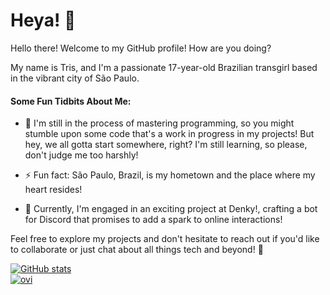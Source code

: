 <div>
    <h1>Heya! <span>👋</span></h1>
    <p>Hello there! Welcome to my GitHub profile! How are you doing?</p>
    <p>My name is Tris, and I'm a passionate 17-year-old Brazilian transgirl based in the vibrant city of São Paulo.</p>
    <h4>Some Fun Tidbits About Me:</h4>
    <ul>
        <li>
            <p>🌱 I'm still in the process of mastering programming, so you might stumble upon some code that's a work in progress in my projects! But hey, we all gotta start somewhere, right? I'm still learning, so please, don't judge me too harshly!</p>
        </li>
        <li>
            <p>⚡ Fun fact: São Paulo, Brazil, is my hometown and the place where my heart resides!</p>
        </li>
        <li>
            <p>📕 Currently, I'm engaged in an exciting project at Denky!, crafting a bot for Discord that promises to add a spark to online interactions!</p>
        </li>
    </ul>
    <p>Feel free to explore my projects and don't hesitate to reach out if you'd like to collaborate or just chat about all things tech and beyond! 🚀</p>
    <a href="https://github.com/Triis0007">
        <img src="https://github-readme-stats.vercel.app/api?username=Triis0007&show_icons=true&theme=tokyonight" alt="GitHub stats"> <br>
         <img src="https://github-readme-stats.vercel.app/api/top-langs?username=Triis0007&show_icons=true&locale=en&layout=compact&theme=chartreuse-dark" alt="ovi" />
    </a>
</div>
